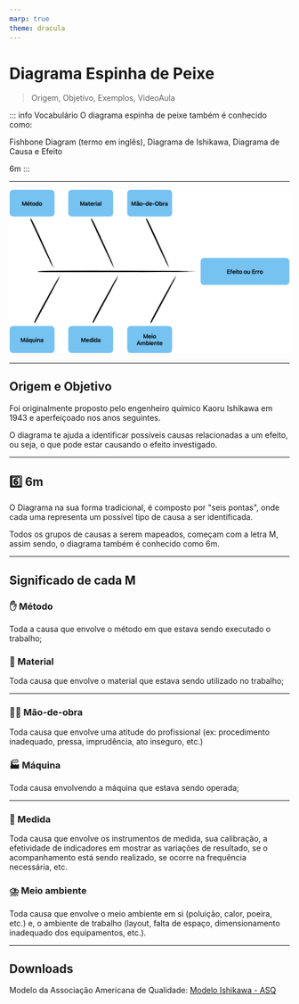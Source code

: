 ```yaml
---
marp: true
theme: dracula
---
```


# Diagrama Espinha de Peixe

> Origem, Objetivo, Exemplos, VideoAula

::: info Vocabulário 
O diagrama espinha de peixe também é conhecido como:

Fishbone Diagram (termo em inglês), 
Diagrama de Ishikawa,
Diagrama de Causa e Efeito

6m
:::

---

![Diagrama Espinha de Peixe](ishikawa.png "Diagrama Espinha de Peixe")

---

## Origem e Objetivo
Foi originalmente proposto pelo engenheiro químico Kaoru Ishikawa em 1943 e aperfeiçoado nos anos seguintes. 

O diagrama te ajuda a identificar possíveis causas relacionadas a um efeito, ou seja, o que pode estar causando o efeito investigado.

---

## :six: 6m

O Diagrama na sua forma tradicional, é composto por "seis pontas", onde cada uma representa um possível tipo de causa a ser identificada.

Todos os grupos de causas a serem mapeados, começam com a letra M, assim sendo, o diagrama também é conhecido como 6m.

---

## Significado de cada M

### :hand: Método
Toda a causa que envolve o método em que estava sendo executado o trabalho;

### :page_with_curl: Material
Toda causa que envolve o material que estava sendo utilizado no trabalho;

---

### :health_worker: Mão-de-obra
Toda causa que envolve uma atitude do profissional (ex: procedimento inadequado, pressa, imprudência, ato inseguro, etc.)

### :factory: Máquina
Toda causa envolvendo a máquina que estava sendo operada;

---

### :straight_ruler: Medida
Toda causa que envolve os instrumentos de medida, sua calibração, a efetividade de indicadores em mostrar as variações de resultado, se o acompanhamento está sendo realizado, se ocorre na frequência necessária, etc.

### :cloud_with_lightning_and_rain: Meio ambiente 
Toda causa que envolve o meio ambiente em si (poluição, calor, poeira, etc.) e, o ambiente de trabalho (layout, falta de espaço, dimensionamento inadequado dos equipamentos, etc.).

---

## Downloads

Modelo da Associação Americana de Qualidade: 
[Modelo Ishikawa - ASQ](https://asq.org/-/media/public/sixsigma/tools-exchange/fishbone-cause-and-effect-diagram.xls?la=pt)
